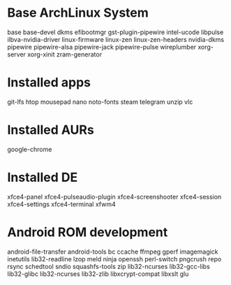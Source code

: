 # Base ArchLinux System
base
base-devel
dkms
efibootmgr
gst-plugin-pipewire
intel-ucode
libpulse
ilbva-nvidia-driver
linux-firmware
linux-zen
linux-zen-headers
nvidia-dkms
pipewire
pipewire-alsa
pipewire-jack
pipewire-pulse
wireplumber
xorg-server
xorg-xinit
zram-generator

# Installed apps
git-lfs
htop
mousepad
nano
noto-fonts
steam
telegram
unzip
vlc

# Installed AURs
google-chrome

# Installed DE
xfce4-panel
xfce4-pulseaudio-plugin
xfce4-screenshooter
xfce4-session
xfce4-settings
xfce4-terminal
xfwm4

# Android ROM development
android-file-transfer
android-tools
bc
ccache
ffmpeg
gperf
imagemagick
inetutils
lib32-readline
lzop
meld
ninja
openssh
perl-switch
pngcrush
repo
rsync
schedtool
sndio
squashfs-tools
zip
lib32-ncurses
lib32-gcc-libs
lib32-glibc
lib32-ncurses
lib32-zlib
libxcrypt-compat
libxslt
glu
